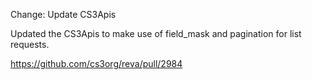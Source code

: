 Change: Update CS3Apis

Updated the CS3Apis to make use of field_mask and pagination for list requests.

https://github.com/cs3org/reva/pull/2984
